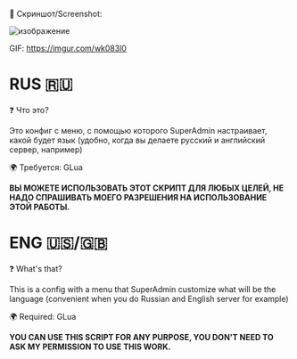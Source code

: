 📸 Скриншот/Screenshot:

![изображение](https://github.com/nightlight1337/LampConfig/assets/141338158/0c5a0981-59ff-4ada-a701-0c3b09284155)

GIF: https://imgur.com/wk083l0


RUS 🇷🇺
=
❓ Что это?

Это конфиг с меню, с помощью которого SuperAdmin настраивает, какой будет язык (удобно, когда вы делаете русский и английский сервер, например)


🌍 Требуется:
GLua

**ВЫ МОЖЕТЕ ИСПОЛЬЗОВАТЬ ЭТОТ СКРИПТ ДЛЯ ЛЮБЫХ ЦЕЛЕЙ, НЕ НАДО СПРАШИВАТЬ МОЕГО РАЗРЕШЕНИЯ НА ИСПОЛЬЗОВАНИЕ ЭТОЙ РАБОТЫ.**


ENG 🇺🇸/🇬🇧
=
❓ What's that?

This is a config with a menu that SuperAdmin customize what will be the language (convenient when you do Russian and English server for example)


🌍 Required:
GLua

**YOU CAN USE THIS SCRIPT FOR ANY PURPOSE, YOU DON'T NEED TO ASK MY PERMISSION TO USE THIS WORK.**
